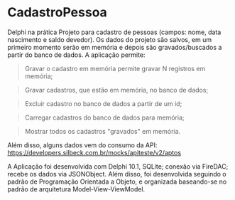 # CadastroPessoa

Delphi na prática
Projeto para cadastro de pessoas (campos: nome, data nascimento e saldo devedor). Os dados do projeto são salvos, em um primeiro momento serão em memória e depois são gravados/buscados a partir do banco de dados.
A aplicação permite:
> Gravar o cadastro em memória permite gravar N registros em memória;

> Gravar cadastros, que estão em memória, no banco de dados;

> Excluir cadastro no banco de dados a partir de um id;

> Carregar cadastros do banco de dados para memória;

> Mostrar todos os cadastros "gravados" em memória.

Além disso, alguns dados vem do consumo da API: https://developers.silbeck.com.br/mocks/apiteste/v2/aptos

A Aplicação foi desenvolvida com Delphi 10.1, SQLite; conexão via FireDAC; recebe os dados via JSONObject. Além disso, foi desenvolvida seguindo o padrão de Programação Orientada a Objeto, e organizada baseando-se no padrão de arquitetura Model-View-ViewModel.
